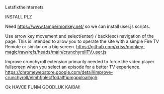 Letsfixtheinternets

INSTALL PLZ

Need https://www.tampermonkey.net/ so we can install user.js scripts.

Use arrow key movement and select(enter) / back(esc) navigation of the 
page. This is intended to allow you to operate the site with a simple 
Fire TV Remote or similar on a big screen. 
https://github.com/xriss/monkey-magic/raw/refs/heads/main/crunchyrollTV.user.js

Improve crunchyroll extension primarily needed to force the video 
player fullscreen when you select an episode for a better TV experience. 
https://chromewebstore.google.com/detail/improve-crunchyroll/elmhfjhlecffodalffipmgpploaihjgh

Ok HAVCE FUNM GOODLUK KAIBAI!
